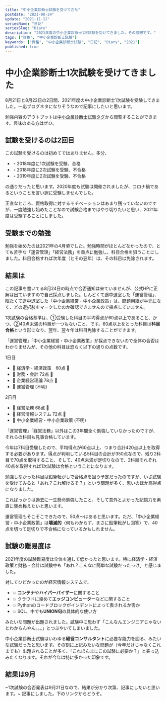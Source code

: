 ```yaml
---
title: "中小企業診断士試験を受けてきた"
postdate: "2021-08-24"
update: "2021-11-12"
seriesName: "日記"
seriesSlug: "Diary"
description: "2021年度の中小企業診断士1次試験を受けてきました。その感想です。"
tags: ["資格", "中小企業診断士試験"]
keywords: ["資格", "中小企業診断士試験", "日記", "Diary", "2021"]
published: true
---
```


# 中小企業診断士1次試験を受けてきました

8月21日と8月22日の2日間、2021年度の中小企業診断士1次試験を受験してきました。一応ブログネタになりそうなので記事にしたいと思います。

勉強内容のアウトプットは[中小企業診断士試験タグ](http://localhost:8000/tag/%E4%B8%AD%E5%B0%8F%E4%BC%81%E6%A5%AD%E8%A8%BA%E6%96%AD%E5%A3%AB%E8%A9%A6%E9%A8%93/page/1/)から閲覧することができます。興味のある方はぜひ。

## 試験を受けるのは2回目

この試験を受けるのは初めてではありません。多分、

- ・2018年度に1次試験を受験、合格
- ・2018年度に2次試験を受験、不合格
- ・2019年度に2次試験を受験、不合格

の通りだったと思います。2020年度も試験は開催されましたが、コロナ禍であるということを言い訳に受験しませんでした。

正直なところ、資格取得に対するモチベーションはあまり残っていないのですが、一度勉強し始めたことなので試験合格まではやり切りたいと思い、2021年度は受験することにしました。

## 受験までの勉強

勉強を始めたのは2021年の4月頃でした。勉強時間がほとんどなかったので、とても苦手な「運営管理」「経営法務」を重点に勉強し、科目合格を狙うことにしました。科目合格すれば次年度（とその翌年）は、その科目は免除されます。

## 結果は

この記事を書いてる8月24日の時点で合否通知は来ていませんが、公式HPに正解は出ていますので自己採点しました。しんどくて途中退室した「運営管理」、眠たくて途中退室した「中小企業経営・中小企業政策」は、問題用紙が手元になく、どの選択肢をマークしたのか確認できませんので採点していません。

1次試験の合格基準は、①受験した科目の平均得点が60点以上であること、かつ、②40点未満の科目が一つもないこと、です。60点以上をとった科目は**科目合格**という形になり、翌年、翌々年は科目免除することができます。

「運営管理」「中小企業経営・中小企業政策」が採点できないので全体の合否はわかりませんが、その他の科目は恐らく以下の通りの点数です。

1日目
- 📄 経済学・経済政策　60点 💮
- 📄 財務・会計  72点 💮
- 📄 企業経営理論 78点 💮
- 📄 運営管理 (不明)

2日目
- 📄 経営法務 68点 💮
- 📄 経営情報システム 72点 💮
- 📄 中小企業経営・中小企業政策 (不明)

「運営管理」「経営法務」以外はこの3年間全く勉強していなかったのですが、それらの科目も見事合格しています。

今年は7科目受験したので、平均得点が60点以上、つまり合計420点以上を取得する必要があります。得点が判明している5科目の合計が350点なので、残り2科目で70点を取得すること、そして、40点未満が足切りなので、2科目それぞれ40点を取得すれば1次試験は合格ということになります。

勉強しなかった科目は鉛筆転がしで合格点を狙う予定だったのですが、いざ試験を受けてみると「あれ？これ解けるぞ？」という問題が多く、思いのほか高得点になりました。

こればっかりは過去に一生懸命勉強したこと、そして意外とよかった記憶力を素直に褒め称えたいと思います。

運営管理もそこそこできたので、50点～はあると思います。ただ、「中小企業経営・中小企業政策」は**壊滅的**（何もわからず、まさに鉛筆転がし回答）で、40点を切って足切りで不合格になっているかもしれません。

## 試験の難易度は

2021年度の試験難易度は全体を通して低かったと思います。特に経済学・経済政策と財務・会計は試験中も「あれ？こんなに簡単な試験だったっけ」と感じました。

対してひどかったのが経営情報システムで、

- 💥 **コンテナ**や**ハイパーバイザー**に関すること
- 💥 クラウドに絡めて**エッジコンピューター**などに関すること
- 💥 Pythonのコードブロックがインデントによって表されるか否か
- 💥 SQL、中でも**UNION句**の具体的な使い方

みたいな問題が出題されました。試験中に思わず「こんなんエンジニアじゃないとわからんやん。。。」とつぶやいてしまいました。

中小企業診断士試験はいわゆる**経営コンサルタント**に必要な能力を図る、みたいな試験だったと思います。その割に上記みたいな問題が（今年だけじゃなくこれまでも）出題されることが多く、「これほんまにこの試験に必要か？」と突っ込みたくなります。それが今年は特に多かった印象です。

## 結果は9月

~1次試験の合否発表は9月21日なので、結果が分かり次第、記事にしたいと思います。~ 記事にしました。下のリンクからどうぞ。